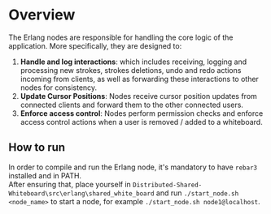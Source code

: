 # Overview
The Erlang nodes are responsible for handling the core logic of the application. More specifically, they are designed to:
1. **Handle and log interactions**: which includes receiving, logging and processing new strokes, strokes deletions, undo and redo actions incoming from clients, as well as forwarding these interactions to other nodes for consistency.
2. **Update Cursor Positions**: Nodes receive cursor position updates from connected clients and forward them to the other connected users.
3. **Enforce access control**: Nodes perform permission checks and enforce access control actions when a user is removed / added to a whiteboard.

## How to run
In order to compile and run the Erlang node, it's mandatory to have `rebar3` installed and in PATH. <br>
After ensuring that, place yourself in `Distributed-Shared-Whiteboard\src\erlang\shared_white_board` and run `./start_node.sh <node_name>` to start a node, for example `./start_node.sh node1@localhost`. 
